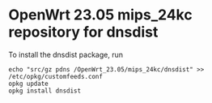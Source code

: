 OpenWrt 23.05 mips_24kc repository for dnsdist
========

To install the dnsdist package, run

```
echo "src/gz pdns /OpenWrt_23.05/mips_24kc/dnsdist" >> /etc/opkg/customfeeds.conf
opkg update
opkg install dnsdist
```
